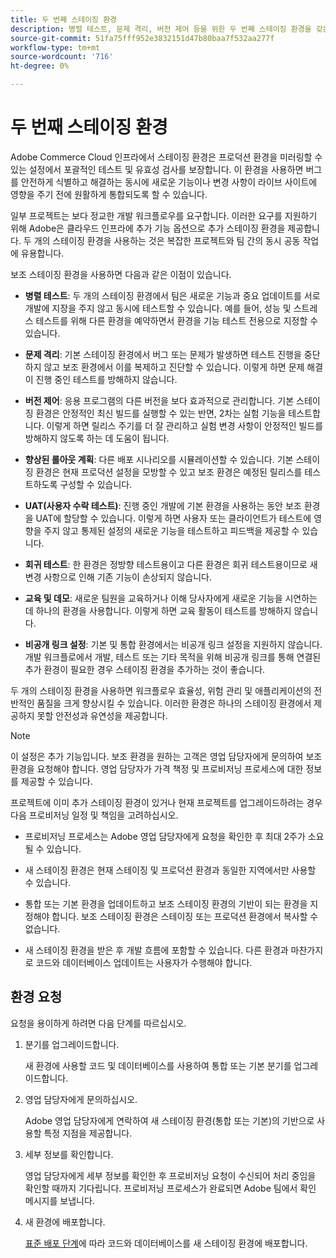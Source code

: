 ```yaml
---
title: 두 번째 스테이징 환경
description: 병렬 테스트, 문제 격리, 버전 제어 등을 위한 두 번째 스테이징 환경을 갖는 것의 이점 및 용도에 대해 알아봅니다.
source-git-commit: 51fa75fff952e3832151d47b80baa7f532aa277f
workflow-type: tm+mt
source-wordcount: '716'
ht-degree: 0%

---
```



# 두 번째 스테이징 환경

Adobe Commerce Cloud 인프라에서 스테이징 환경은 프로덕션 환경을 미러링할 수 있는 설정에서 포괄적인 테스트 및 유효성 검사를 보장합니다. 이 환경을 사용하면 버그를 안전하게 식별하고 해결하는 동시에 새로운 기능이나 변경 사항이 라이브 사이트에 영향을 주기 전에 원활하게 통합되도록 할 수 있습니다.

일부 프로젝트는 보다 정교한 개발 워크플로우를 요구합니다. 이러한 요구를 지원하기 위해 Adobe은 클라우드 인프라에 추가 기능 옵션으로 추가 스테이징 환경을 제공합니다. 두 개의 스테이징 환경을 사용하는 것은 복잡한 프로젝트와 팀 간의 동시 공동 작업에 유용합니다.

보조 스테이징 환경을 사용하면 다음과 같은 이점이 있습니다.

- **병렬 테스트**: 두 개의 스테이징 환경에서 팀은 새로운 기능과 중요 업데이트를 서로 개발에 지장을 주지 않고 동시에 테스트할 수 있습니다. 예를 들어, 성능 및 스트레스 테스트를 위해 다른 환경을 예약하면서 환경을 기능 테스트 전용으로 지정할 수 있습니다.

- **문제 격리**: 기본 스테이징 환경에서 버그 또는 문제가 발생하면 테스트 진행을 중단하지 않고 보조 환경에서 이를 복제하고 진단할 수 있습니다. 이렇게 하면 문제 해결이 진행 중인 테스트를 방해하지 않습니다.

- **버전 제어**: 응용 프로그램의 다른 버전을 보다 효과적으로 관리합니다. 기본 스테이징 환경은 안정적인 최신 빌드를 실행할 수 있는 반면, 2차는 실험 기능을 테스트합니다. 이렇게 하면 릴리스 주기를 더 잘 관리하고 실험 변경 사항이 안정적인 빌드를 방해하지 않도록 하는 데 도움이 됩니다.

- **향상된 롤아웃 계획**: 다른 배포 시나리오를 시뮬레이션할 수 있습니다. 기본 스테이징 환경은 현재 프로덕션 설정을 모방할 수 있고 보조 환경은 예정된 릴리스를 테스트하도록 구성할 수 있습니다.

- **UAT(사용자 수락 테스트)**: 진행 중인 개발에 기본 환경을 사용하는 동안 보조 환경을 UAT에 할당할 수 있습니다. 이렇게 하면 사용자 또는 클라이언트가 테스트에 영향을 주지 않고 통제된 설정의 새로운 기능을 테스트하고 피드백을 제공할 수 있습니다.

- **회귀 테스트**: 한 환경은 정방향 테스트용이고 다른 환경은 회귀 테스트용이므로 새 변경 사항으로 인해 기존 기능이 손상되지 않습니다.

- **교육 및 데모**: 새로운 팀원을 교육하거나 이해 당사자에게 새로운 기능을 시연하는 데 하나의 환경을 사용합니다. 이렇게 하면 교육 활동이 테스트를 방해하지 않습니다.

- **비공개 링크 설정**: 기본 및 통합 환경에서는 비공개 링크 설정을 지원하지 않습니다. 개발 워크플로에서 개발, 테스트 또는 기타 목적을 위해 비공개 링크를 통해 연결된 추가 환경이 필요한 경우 스테이징 환경을 추가하는 것이 좋습니다.

두 개의 스테이징 환경을 사용하면 워크플로우 효율성, 위험 관리 및 애플리케이션의 전반적인 품질을 크게 향상시킬 수 있습니다. 이러한 환경은 하나의 스테이징 환경에서 제공하지 못할 안전성과 유연성을 제공합니다.

>[!NOTE]
>
>이 설정은 추가 기능입니다. 보조 환경을 원하는 고객은 영업 담당자에게 문의하여 보조 환경을 요청해야 합니다. 영업 담당자가 가격 책정 및 프로비저닝 프로세스에 대한 정보를 제공할 수 있습니다.

프로젝트에 이미 추가 스테이징 환경이 있거나 현재 프로젝트를 업그레이드하려는 경우 다음 프로비저닝 일정 및 책임을 고려하십시오.

- 프로비저닝 프로세스는 Adobe 영업 담당자에게 요청을 확인한 후 최대 2주가 소요될 수 있습니다.

- 새 스테이징 환경은 현재 스테이징 및 프로덕션 환경과 동일한 지역에서만 사용할 수 있습니다.

- 통합 또는 기본 환경을 업데이트하고 보조 스테이징 환경의 기반이 되는 환경을 지정해야 합니다. 보조 스테이징 환경은 스테이징 또는 프로덕션 환경에서 복사할 수 없습니다.

- 새 스테이징 환경을 받은 후 개발 흐름에 포함할 수 있습니다. 다른 환경과 마찬가지로 코드와 데이터베이스 업데이트는 사용자가 수행해야 합니다.

## 환경 요청

요청을 용이하게 하려면 다음 단계를 따르십시오.

1. 분기를 업그레이드합니다.

   새 환경에 사용할 코드 및 데이터베이스를 사용하여 통합 또는 기본 분기를 업그레이드합니다.

1. 영업 담당자에게 문의하십시오.

   Adobe 영업 담당자에게 연락하여 새 스테이징 환경(통합 또는 기본)의 기반으로 사용할 특정 지점을 제공합니다.

1. 세부 정보를 확인합니다.

   영업 담당자에게 세부 정보를 확인한 후 프로비저닝 요청이 수신되어 처리 중임을 확인할 때까지 기다립니다. 프로비저닝 프로세스가 완료되면 Adobe 팀에서 확인 메시지를 보냅니다.

1. 새 환경에 배포합니다.

   [표준 배포 단계](../deploy/staging-production.md)에 따라 코드와 데이터베이스를 새 스테이징 환경에 배포합니다.
